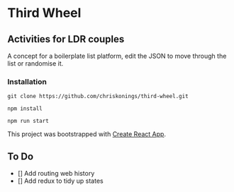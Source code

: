 # Third Wheel

## Activities for LDR couples

A concept for a boilerplate list platform, edit the JSON to move through the list or randomise it.

### Installation

`git clone https://github.com/chriskonings/third-wheel.git`

`npm install`

`npm run start`


This project was bootstrapped with [Create React App](https://github.com/facebookincubator/create-react-app).

## To Do

- [] Add routing web history
- [] Add redux to tidy up states
